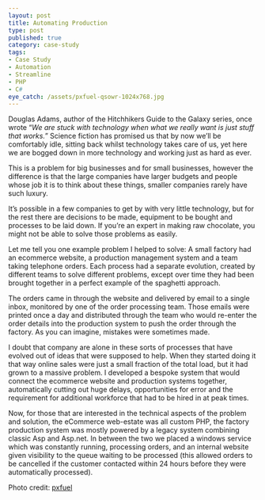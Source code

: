 ```yaml
---
layout: post
title: Automating Production
type: post
published: true
category: case-study
tags:
- Case Study
- Automation
- Streamline
- PHP
- C#
eye_catch: /assets/pxfuel-qsowr-1024x768.jpg
---
```


Douglas Adams, author of the Hitchhikers Guide to the Galaxy series, once wrote “_We are stuck with technology when what we really want is just stuff that works._” Science fiction has promised us that by now we’ll be comfortably idle, sitting back whilst technology takes care of us, yet here we are bogged down in more technology and working just as hard as ever.

This is a problem for big businesses and for small businesses, however the difference is that the large companies have larger budgets and people whose job it is to think about these things, smaller companies rarely have such luxury.

<!--more-->

It’s possible in a few companies to get by with very little technology, but for the rest there are decisions to be made, equipment to be bought and processes to be laid down. If you’re an expert in making raw chocolate, you might not be able to solve those problems as easily.

Let me tell you one example problem I helped to solve: A small factory had an ecommerce website, a production management system and a team taking telephone orders. Each process had a separate evolution, created by different teams to solve different problems, except over time they had been brought together in a perfect example of the spaghetti approach.

The orders came in through the website and delivered by email to a single inbox, monitored by one of the order processing team. Those emails were printed once a day and distributed through the team who would re-enter the order details into the production system to push the order through the factory. As you can imagine, mistakes were sometimes made.

I doubt that company are alone in these sorts of processes that have evolved out of ideas that were supposed to help. When they started doing it that way online sales were just a small fraction of the total load, but it had grown to a massive problem. I developed a bespoke system that would connect the ecommerce website and production systems together, automatically cutting out huge delays, opportunities for error and the requirement for additional workforce that had to be hired in at peak times.

Now, for those that are interested in the technical aspects of the problem and solution, the eCommerce web-estate was all custom PHP, the factory production system was mostly powered by a legacy system combining classic Asp and Asp.net. In between the two we placed a windows service which was constantly running, processing orders, and an internal website given visibility to the queue waiting to be processed (this allowed orders to be cancelled if the customer contacted within 24 hours before they were automatically processed).

Photo credit: [pxfuel](https://www.pxfuel.com/en/free-photo-qsowr)
